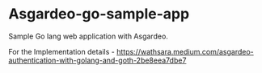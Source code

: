 # Asgardeo-go-sample-app

Sample Go lang web application with Asgardeo.

For the Implementation details - https://wathsara.medium.com/asgardeo-authentication-with-golang-and-goth-2be8eea7dbe7
